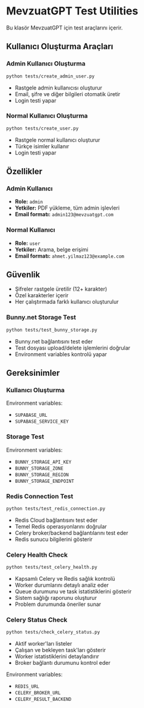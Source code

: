 # MevzuatGPT Test Utilities

Bu klasör MevzuatGPT için test araçlarını içerir.

## Kullanıcı Oluşturma Araçları

### Admin Kullanıcı Oluşturma
```bash
python tests/create_admin_user.py
```
- Rastgele admin kullanıcısı oluşturur
- Email, şifre ve diğer bilgileri otomatik üretir
- Login testi yapar

### Normal Kullanıcı Oluşturma
```bash
python tests/create_user.py
```
- Rastgele normal kullanıcı oluşturur
- Türkçe isimler kullanır
- Login testi yapar

## Özellikler

### Admin Kullanıcı
- **Role:** `admin`
- **Yetkiler:** PDF yükleme, tüm admin işlevleri
- **Email formatı:** `admin123@mevzuatgpt.com`

### Normal Kullanıcı
- **Role:** `user`
- **Yetkiler:** Arama, belge erişimi
- **Email formatı:** `ahmet.yilmaz123@example.com`

## Güvenlik

- Şifreler rastgele üretilir (12+ karakter)
- Özel karakterler içerir
- Her çalıştırmada farklı kullanıcı oluşturulur

### Bunny.net Storage Test
```bash
python tests/test_bunny_storage.py
```
- Bunny.net bağlantısını test eder
- Test dosyası upload/delete işlemlerini doğrular
- Environment variables kontrolü yapar

## Gereksinimler

### Kullanıcı Oluşturma
Environment variables:
- `SUPABASE_URL`
- `SUPABASE_SERVICE_KEY`

### Storage Test
Environment variables:
- `BUNNY_STORAGE_API_KEY`
- `BUNNY_STORAGE_ZONE`
- `BUNNY_STORAGE_REGION`
- `BUNNY_STORAGE_ENDPOINT`

### Redis Connection Test
```bash
python tests/test_redis_connection.py
```
- Redis Cloud bağlantısını test eder
- Temel Redis operasyonlarını doğrular
- Celery broker/backend bağlantılarını test eder
- Redis sunucu bilgilerini gösterir

### Celery Health Check
```bash
python tests/test_celery_health.py
```
- Kapsamlı Celery ve Redis sağlık kontrolü
- Worker durumlarını detaylı analiz eder
- Queue durumunu ve task istatistiklerini gösterir
- Sistem sağlığı raporunu oluşturur
- Problem durumunda öneriler sunar

### Celery Status Check
```bash
python tests/check_celery_status.py
```
- Aktif worker'ları listeler
- Çalışan ve bekleyen task'ları gösterir
- Worker istatistiklerini detaylandırır
- Broker bağlantı durumunu kontrol eder

Environment variables:
- `REDIS_URL`
- `CELERY_BROKER_URL`
- `CELERY_RESULT_BACKEND`